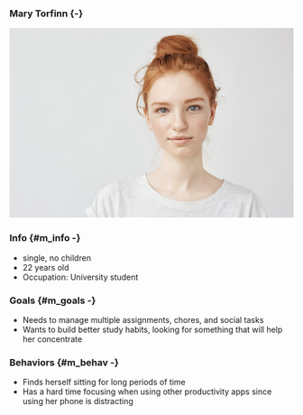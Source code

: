 ### Mary Torfinn {-}

![Mary](Mary.jpg)

### Info {#m_info -}

- single, no children
- 22 years old
- Occupation: University student

### Goals {#m_goals -}

- Needs to manage multiple assignments, chores, and social tasks
- Wants to build better study habits, looking for something that will help her concentrate

### Behaviors {#m_behav -}

- Finds herself sitting for long periods of time
- Has a hard time focusing when using other productivity apps since using her phone is distracting
